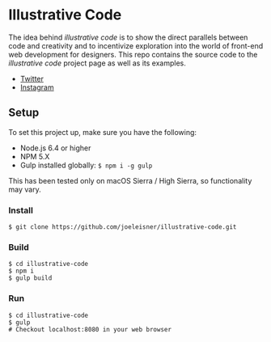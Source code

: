 # Illustrative Code
The idea behind *illustrative code* is to show the direct parallels between code and creativity and to incentivize exploration into the world of front-end web development for designers. This repo contains the source code to the *illustrative code* project page as well as its examples.

* [Twitter](https://twitter.com/joeleisner)
* [Instagram](https://www.instagram.com/joeleisner/)

## Setup
To set this project up, make sure you have the following:
* Node.js 6.4 or higher
* NPM 5.X
* Gulp installed globally: `$ npm i -g gulp`

This has been tested only on macOS Sierra / High Sierra, so functionality may vary.

### Install
```
$ git clone https://github.com/joeleisner/illustrative-code.git
```

### Build
```
$ cd illustrative-code
$ npm i
$ gulp build
```

### Run
```
$ cd illustrative-code
$ gulp
# Checkout localhost:8080 in your web browser
```
